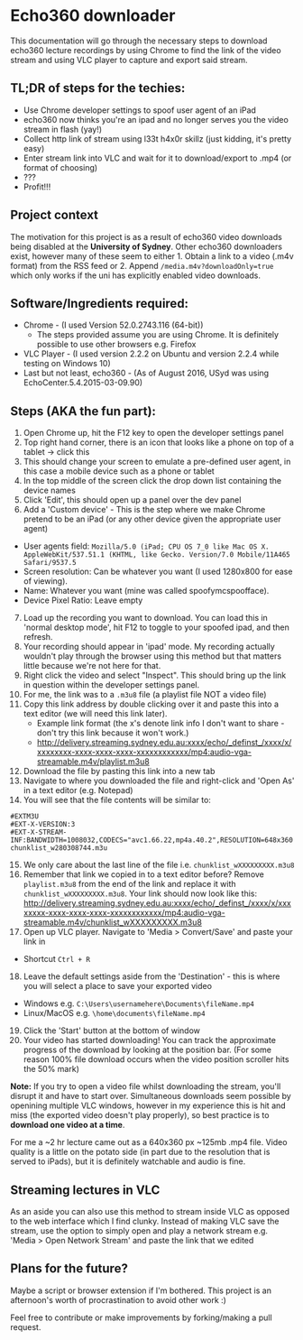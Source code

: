 # Echo360 downloader

This documentation will go through the necessary steps to download echo360 lecture recordings by using Chrome to find the link of the video stream and using VLC player to capture and export said stream.

## TL;DR of steps for the techies:
- Use Chrome developer settings to spoof user agent of an iPad
- echo360 now thinks you're an ipad and no longer serves you the video stream in flash (yay!)
- Collect http link of stream using l33t h4x0r skillz (just kidding, it's pretty easy)
- Enter stream link into VLC and wait for it to download/export to .mp4 (or format of choosing)
- ???
- Profit!!!

## Project context
The motivation for this project is as a result of echo360 video downloads being disabled at the **University of Sydney**. Other echo360 downloaders exist, however many of these seem to either 1. Obtain a link to a video (.m4v format) from the RSS feed or 2. Append `/media.m4v?downloadOnly=true` which only works if the uni has explicitly enabled video downloads.

## Software/Ingredients required:
* Chrome - (I used Version 52.0.2743.116 (64-bit))
  * The steps provided assume you are using Chrome. It is definitely possible to use other browsers e.g. Firefox
* VLC Player - (I used version 2.2.2 on Ubuntu and version 2.2.4 while testing on Windows 10)
* Last but not least, echo360 - (As of August 2016, USyd was using EchoCenter.5.4.2015-03-09.90)

## Steps (AKA the fun part):
1. Open Chrome up, hit the F12 key to open the developer settings panel
2. Top right hand corner, there is an icon that looks like a phone on top of a tablet -> click this
3. This should change your screen to emulate a pre-defined user agent, in this case a mobile device such as a phone or tablet
4. In the top middle of the screen click the drop down list containing the device names
5. Click 'Edit', this should open up a panel over the dev panel
6. Add a 'Custom device' - This is the step where we make Chrome pretend to be an iPad (or any other device given the appropriate user agent)
  - User agents field:
`Mozilla/5.0 (iPad; CPU OS 7_0 like Mac OS X. AppleWebKit/537.51.1 (KHTML, like Gecko. Version/7.0 Mobile/11A465 Safari/9537.5`
  - Screen resolution: Can be whatever you want (I used 1280x800 for ease of viewing).
  - Name: Whatever you want (mine was called spoofymcspoofface).
  - Device Pixel Ratio: Leave empty
7. Load up the recording you want to download. You can load this in 'normal desktop mode', hit F12 to toggle to your spoofed ipad, and then refresh.
8. Your recording should appear in 'ipad' mode. My recording actually wouldn't play through the browser using this method but that matters little because we're not here for that.
9. Right click the video and select "Inspect". This should bring up the link in question within the developer settings panel.
10. For me, the link was to a `.m3u8` file (a playlist file NOT a video file)
11. Copy this link address by double clicking over it and paste this into a text editor (we will need this link later).
    - Example link format (the x's denote link info I don't want to share - don't try this link because it won't work.)
    - http://delivery.streaming.sydney.edu.au:xxxx/echo/_definst_/xxxx/x/xxxxxxxx-xxxx-xxxx-xxxx-xxxxxxxxxxxx/mp4:audio-vga-streamable.m4v/playlist.m3u8
12. Download the file by pasting this link into a new tab
13. Navigate to where you downloaded the file and right-click and 'Open As' in a text editor (e.g. Notepad)
14. You will see that the file contents will be similar to:
```
#EXTM3U
#EXT-X-VERSION:3
#EXT-X-STREAM-INF:BANDWIDTH=1008032,CODECS="avc1.66.22,mp4a.40.2",RESOLUTION=648x360
chunklist_w280308744.m3u
```
15. We only care about the last line of the file i.e. `chunklist_wXXXXXXXXX.m3u8`
16. Remember that link we copied in to a text editor before? Remove `playlist.m3u8` from the end of the link and replace it with `chunklist_wXXXXXXXXX.m3u8`.
Your link should now look like this:
http://delivery.streaming.sydney.edu.au:xxxx/echo/_definst_/xxxx/x/xxxxxxxx-xxxx-xxxx-xxxx-xxxxxxxxxxxx/mp4:audio-vga-streamable.m4v/chunklist_wXXXXXXXXX.m3u8
17. Open up VLC player. Navigate to 'Media > Convert/Save' and paste your link in
  - Shortcut `Ctrl + R`
18. Leave the default settings aside from the 'Destination' - this is where you will select a place to save your exported video
  - Windows e.g. `C:\Users\usernamehere\Documents\fileName.mp4`
  - Linux/MacOS e.g. `\home\documents\fileName.mp4`
19. Click the 'Start' button at the bottom of window
20. Your video has started downloading! You can track the approximate progress of the download by looking at the position bar. (For some reason 100% file download occurs when the video position scroller hits the 50% mark)

**Note:** If you try to open a video file whilst downloading the stream, you'll disrupt it and have to start over. Simultaneous downloads seem possible by openining multiple VLC windows, however in my experience this is hit and miss (the exported video doesn't play properly), so best practice is to **download one video at a time**.


For me a ~2 hr lecture came out as a 640x360 px ~125mb .mp4 file. Video quality is a little on the potato side (in part due to the resolution that is served to iPads), but it is definitely watchable and audio is fine.

## Streaming lectures in VLC
As an aside you can also use this method to stream inside VLC as opposed to the web interface which I find clunky. Instead of making VLC save the stream, use the option to simply open and play a network stream e.g. 'Media > Open Network Stream' and paste the link that we edited

## Plans for the future?
Maybe a script or browser extension if I'm bothered. This project is an afternoon's worth of procrastination to avoid other work :)

Feel free to contribute or make improvements by forking/making a pull request.
